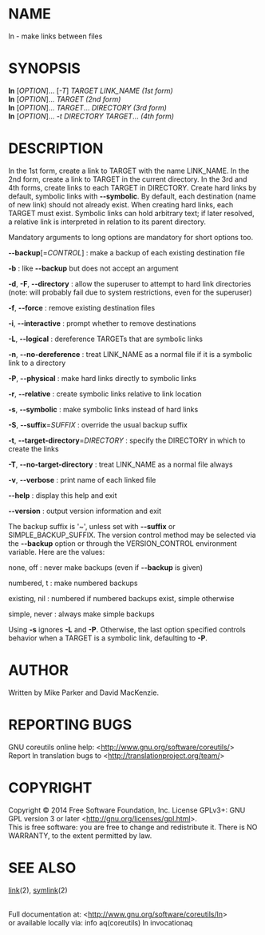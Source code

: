 NAME
====

ln - make links between files

SYNOPSIS
========

**ln** [*OPTION*]... [*-T*] *TARGET LINK\_NAME (1st form)*\
 **ln** [*OPTION*]... *TARGET (2nd form)*\
 **ln** [*OPTION*]... *TARGET*... *DIRECTORY (3rd form)*\
 **ln** [*OPTION*]... *-t DIRECTORY TARGET*... *(4th form)*

DESCRIPTION
===========

In the 1st form, create a link to TARGET with the name LINK\_NAME. In the 2nd form, create a link to TARGET in the current directory. In the 3rd and 4th forms, create links to each TARGET in DIRECTORY. Create hard links by default, symbolic links with **--symbolic**. By default, each destination (name of new link) should not already exist. When creating hard links, each TARGET must exist. Symbolic links can hold arbitrary text; if later resolved, a relative link is interpreted in relation to its parent directory.

Mandatory arguments to long options are mandatory for short options too.

**--backup**[=*CONTROL*]
:   make a backup of each existing destination file

**-b**
:   like **--backup** but does not accept an argument

**-d**, **-F**, **--directory**
:   allow the superuser to attempt to hard link directories (note: will probably fail due to system restrictions, even for the superuser)

**-f**, **--force**
:   remove existing destination files

**-i**, **--interactive**
:   prompt whether to remove destinations

**-L**, **--logical**
:   dereference TARGETs that are symbolic links

**-n**, **--no-dereference**
:   treat LINK\_NAME as a normal file if it is a symbolic link to a directory

**-P**, **--physical**
:   make hard links directly to symbolic links

**-r**, **--relative**
:   create symbolic links relative to link location

**-s**, **--symbolic**
:   make symbolic links instead of hard links

**-S**, **--suffix**=*SUFFIX*
:   override the usual backup suffix

**-t**, **--target-directory**=*DIRECTORY*
:   specify the DIRECTORY in which to create the links

**-T**, **--no-target-directory**
:   treat LINK\_NAME as a normal file always

**-v**, **--verbose**
:   print name of each linked file

**--help**
:   display this help and exit

**--version**
:   output version information and exit

The backup suffix is '\~', unless set with **--suffix** or SIMPLE\_BACKUP\_SUFFIX. The version control method may be selected via the **--backup** option or through the VERSION\_CONTROL environment variable. Here are the values:

none, off
:   never make backups (even if **--backup** is given)

numbered, t
:   make numbered backups

existing, nil
:   numbered if numbered backups exist, simple otherwise

simple, never
:   always make simple backups

Using **-s** ignores **-L** and **-P**. Otherwise, the last option specified controls behavior when a TARGET is a symbolic link, defaulting to **-P**.

AUTHOR
======

Written by Mike Parker and David MacKenzie.

REPORTING BUGS
==============

GNU coreutils online help: \<<http://www.gnu.org/software/coreutils/>\>\
 Report ln translation bugs to \<<http://translationproject.org/team/>\>

COPYRIGHT
=========

Copyright © 2014 Free Software Foundation, Inc. License GPLv3+: GNU GPL version 3 or later \<<http://gnu.org/licenses/gpl.html>\>.\
 This is free software: you are free to change and redistribute it. There is NO WARRANTY, to the extent permitted by law.

SEE ALSO
========

[link](http://localhost/cgi-bin/man/man2html?2+link)(2), [symlink](http://localhost/cgi-bin/man/man2html?2+symlink)(2)

\
 Full documentation at: \<<http://www.gnu.org/software/coreutils/ln>\>\
 or available locally via: info aq(coreutils) ln invocationaq
